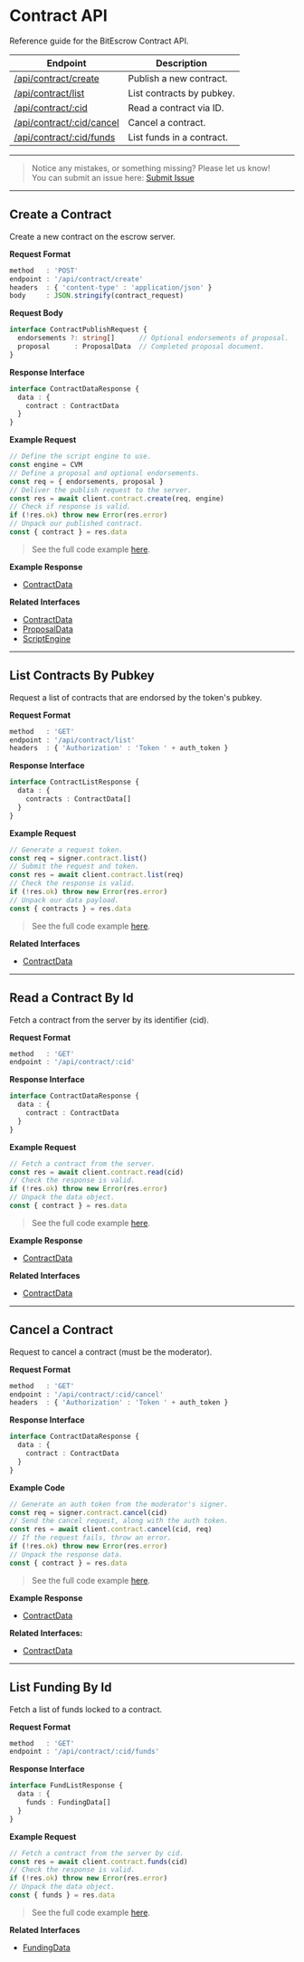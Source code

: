# Contract API

Reference guide for the BitEscrow Contract API.

| Endpoint | Description |
|----------|-------------|
| [/api/contract/create](#create-a-contract)      | Publish a new contract.   |
| [/api/contract/list](#list-contracts-by-pubkey) | List contracts by pubkey. |
| [/api/contract/:cid](#read-a-contract-by-id)    | Read a contract via ID.   |
| [/api/contract/:cid/cancel](#cancel-a-contract) | Cancel a contract.        |
| [/api/contract/:cid/funds](#list-funding-by-id) | List funds in a contract. |

---
> Notice any mistakes, or something missing? Please let us know!  
> You can submit an issue here: [Submit Issue](https://github.com/BitEscrow/escrow-core/issues/new/choose)

---

## Create a Contract

Create a new contract on the escrow server.

**Request Format**

```ts
method   : 'POST'
endpoint : '/api/contract/create'
headers  : { 'content-type' : 'application/json' }
body     : JSON.stringify(contract_request)
```

**Request Body**

```ts
interface ContractPublishRequest {
  endorsements ?: string[]      // Optional endorsements of proposal.
  proposal      : ProposalData  // Completed proposal document.
}
```

**Response Interface**

```ts
interface ContractDataResponse {
  data : {
    contract : ContractData
  }
}
```

**Example Request**

```ts
// Define the script engine to use.
const engine = CVM
// Define a proposal and optional endorsements.
const req = { endorsements, proposal }
// Deliver the publish request to the server.
const res = await client.contract.create(req, engine)
// Check if response is valid.
if (!res.ok) throw new Error(res.error)
// Unpack our published contract.
const { contract } = res.data
```

> See the full code example [here](https://github.com/BitEscrow/escrow-core/tree/master/demo/api/contract/create.ts).

**Example Response**

- [ContractData](../examples/ContractData.md)

**Related Interfaces**

- [ContractData](../data/contract.md#contract-data)
- [ProposalData](../data/proposal.md#proposal-data)
- [ScriptEngine](../data/machine.md#script-engine-api)

---

## List Contracts By Pubkey

Request a list of contracts that are endorsed by the token's pubkey.

**Request Format**

```ts
method   : 'GET'
endpoint : '/api/contract/list'
headers  : { 'Authorization' : 'Token ' + auth_token }
```

**Response Interface**

```ts
interface ContractListResponse {
  data : {
    contracts : ContractData[]
  }
}
```

**Example Request**

```ts
// Generate a request token.
const req = signer.contract.list()
// Submit the request and token.
const res = await client.contract.list(req)
// Check the response is valid.
if (!res.ok) throw new Error(res.error)
// Unpack our data payload.
const { contracts } = res.data
```

> See the full code example [here](https://github.com/BitEscrow/escrow-core/tree/master/demo/api/contract/list.ts).

**Related Interfaces**

- [ContractData](../data/contract.md#contract-data)

---

## Read a Contract By Id

Fetch a contract from the server by its identifier (cid).

**Request Format**

```ts
method   : 'GET'
endpoint : '/api/contract/:cid'
```

**Response Interface**

```ts
interface ContractDataResponse {
  data : {
    contract : ContractData
  }
}
```

**Example Request**

```ts
// Fetch a contract from the server.
const res = await client.contract.read(cid)
// Check the response is valid.
if (!res.ok) throw new Error(res.error)
// Unpack the data object.
const { contract } = res.data
```

> See the full code example [here](https://github.com/BitEscrow/escrow-core/tree/master/demo/api/contract/read.ts).

**Example Response**

- [ContractData](../examples/ContractData.md)

**Related Interfaces**

- [ContractData](../data/contract.md#contract-data)

---

## Cancel a Contract

Request to cancel a contract (must be the moderator).

**Request Format**

```ts
method   : 'GET'
endpoint : '/api/contract/:cid/cancel'
headers  : { 'Authorization' : 'Token ' + auth_token }
```

**Response Interface**

```ts
interface ContractDataResponse {
  data : {
    contract : ContractData
  }
}
```

**Example Code**

```ts
// Generate an auth token from the moderator's signer.
const req = signer.contract.cancel(cid)
// Send the cancel request, along with the auth token.
const res = await client.contract.cancel(cid, req)
// If the request fails, throw an error.
if (!res.ok) throw new Error(res.error)
// Unpack the response data.
const { contract } = res.data
```

> See the full code example [here](https://github.com/BitEscrow/escrow-core/tree/master/demo/api/contract/cancel.ts).

**Example Response**

- [ContractData](../examples/ContractData.md)

**Related Interfaces:**

- [ContractData](../data/contract.md#contract-data)

---

## List Funding By Id

Fetch a list of funds locked to a contract.

**Request Format**

```ts
method   : 'GET'
endpoint : '/api/contract/:cid/funds'
```

**Response Interface**

```ts
interface FundListResponse {
  data : {
    funds : FundingData[]
  }
}
```

**Example Request**

```ts
// Fetch a contract from the server by cid.
const res = await client.contract.funds(cid)
// Check the response is valid.
if (!res.ok) throw new Error(res.error)
// Unpack the data object.
const { funds } = res.data
```

> See the full code example [here](https://github.com/BitEscrow/escrow-core/tree/master/demo/api/contract/funds.ts).

**Related Interfaces**

- [FundingData](../data/contract.md#funding-data)
